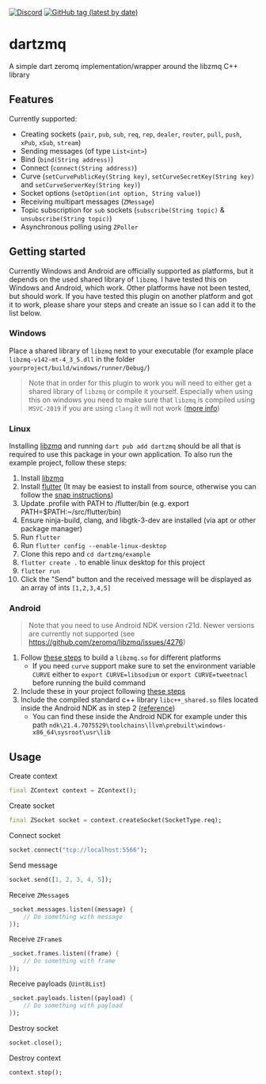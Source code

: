 [![Discord](https://img.shields.io/discord/781219798931603527.svg?label=enwi&logo=discord&logoColor=ffffff&color=7389D8&labelColor=6A7EC2)](https://discord.gg/YxVyJWX62h)
[![GitHub tag (latest by date)](https://img.shields.io/github/v/tag/enwi/dartzmq?label=release)](https://github.com/enwi/dartzmq/releases)

# dartzmq
A simple dart zeromq implementation/wrapper around the libzmq C++ library


## Features
Currently supported:
- Creating sockets (`pair`,  `pub`,  `sub`,  `req`,  `rep`,  `dealer`,  `router`,  `pull`,  `push`,  `xPub`,  `xSub`,  `stream`)
- Sending messages (of type `List<int>`)
- Bind (`bind(String address)`)
- Connect (`connect(String address)`)
- Curve (`setCurvePublicKey(String key)`, `setCurveSecretKey(String key)` and `setCurveServerKey(String key)`)
- Socket options (`setOption(int option, String value)`)
- Receiving multipart messages (`ZMessage`)
- Topic subscription for `sub` sockets (`subscribe(String topic)` & `unsubscribe(String topic)`)
- Asynchronous polling using `ZPoller`


## Getting started
Currently Windows and Android are officially supported as platforms, but it depends on the used shared library of `libzmq`.
I have tested this on Windows and Android, which work. 
Other platforms have not been tested, but should work. 
If you have tested this plugin on another platform and got it to work, please share your steps and create an issue so I can add it to the list below.

### Windows
Place a shared library of `libzmq` next to your executable (for example place `libzmq-v142-mt-4_3_5.dll` in the folder `yourproject/build/windows/runner/Debug/`)

> Note that in order for this plugin to work you will need to either get a shared library of `libzmq` or compile it yourself. 
> Especially when using this on windows you need to make sure that `libzmq` is compiled using `MSVC-2019` if you are using `clang` it will not work ([more info](https://flutterforum.co/t/windows-desktop-flutter-ffi-and-loading-the-clang-library/3842))

### Linux
Installing [libzmq](https://github.com/zeromq/libzmq) and running `dart pub add dartzmq` should be all that is required to use this package in your own application. To also run the example project, follow these steps:

1. Install [libzmq](https://github.com/zeromq/libzmq)
2. Install [flutter](https://github.com/flutter/flutter) (It may be easiest to install from source, otherwise you can follow the [snap instructions](https://docs.flutter.dev/get-started/install/linux#install-flutter-using-snapd))
3. Update .profile with PATH to /flutter/bin (e.g. export PATH=$PATH:~/src/flutter/bin)
4. Ensure ninja-build, clang, and libgtk-3-dev are installed (via apt or other package manager)
5. Run `flutter`
6. Run `flutter config --enable-linux-desktop`
7. Clone this repo and `cd dartzmq/example`
8. `flutter create .` to enable linux desktop for this project
9. `flutter run`
10. Click the "Send" button and the received message will be displayed as an array of ints `[1,2,3,4,5]`


### Android
> Note that you need to use Android NDK version r21d. Newer versions are currently not supported (see https://github.com/zeromq/libzmq/issues/4276)

1. Follow [these steps](https://github.com/zeromq/libzmq/tree/master/builds/android) to build a `libzmq.so` for different platforms
   - If you need `curve` support make sure to set the environment variable `CURVE` either to `export CURVE=libsodium` or `export CURVE=tweetnacl` before running the build command
2. Include these in your project following [these steps](https://github.com/truongsinh/flutter-ffi-samples/blob/master/packages/sqlite/docs/android.md#update-gradle-script)
3. Include the compiled standard c++ library `libc++_shared.so` files located inside the Android NDK as in step 2 ([reference](https://developer.android.com/ndk/guides/cpp-support#cs))
   - You can find these inside the Android NDK for example under this path `ndk\21.4.7075529\toolchains\llvm\prebuilt\windows-x86_64\sysroot\usr\lib`


## Usage
Create context
```dart
final ZContext context = ZContext();
```

Create socket
```dart
final ZSocket socket = context.createSocket(SocketType.req);
```

Connect socket
```dart
socket.connect("tcp://localhost:5566");
```

Send message
```dart
socket.send([1, 2, 3, 4, 5]);
```

Receive `ZMessage`s
```dart
_socket.messages.listen((message) {
    // Do something with message
});
```

Receive `ZFrame`s
```dart
_socket.frames.listen((frame) {
    // Do something with frame
});
```

Receive payloads (`Uint8List`)
```dart
_socket.payloads.listen((payload) {
    // Do something with payload
});
```

Destroy socket
```dart
socket.close();
```

Destroy context
```dart
context.stop();
```


<!-- ## Additional information
TODO: Tell users more about the package: where to find more information, how to 
contribute to the package, how to file issues, what response they can expect 
from the package authors, and more. -->
